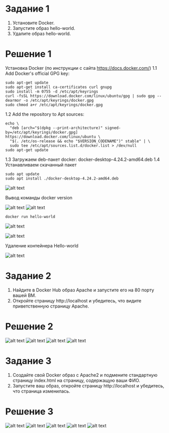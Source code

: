 # Задание 1
1. Установите Docker.
2. Запустите образ hello-world.
3. Удалите образ hello-world.

# Решение 1

Установка Docker (по инструкции с сайта https://docs.docker.com/)
1.1 Add Docker's official GPG key:

```
sudo apt-get update
sudo apt-get install ca-certificates curl gnupg
sudo install -m 0755 -d /etc/apt/keyrings
curl -fsSL https://download.docker.com/linux/ubuntu/gpg | sudo gpg --dearmor -o /etc/apt/keyrings/docker.gpg
sudo chmod a+r /etc/apt/keyrings/docker.gpg
```

1.2 Add the repository to Apt sources:

```
echo \
  "deb [arch="$(dpkg --print-architecture)" signed-by=/etc/apt/keyrings/docker.gpg] https://download.docker.com/linux/ubuntu \
  "$(. /etc/os-release && echo "$VERSION_CODENAME")" stable" | \
  sudo tee /etc/apt/sources.list.d/docker.list > /dev/null
sudo apt-get update
```

1.3 Загружаем deb-пакет docker: docker-desktop-4.24.2-amd64.deb
1.4 Устанавливаем скачанный пакет

```
sudo apt update
sudo apt install ./docker-desktop-4.24.2-amd64.deb
```
![alt text](img/image.png)

Вывод команды docker version

![alt text](img/image-1.png)
![alt text](img/image-2.png)

```
docker run hello-world
```
![alt text](img/image-3.png)

![alt text](img/image-4.png)

Удаление контейнера Hello-world

![alt text](img/image-5.png)

# Задание 2

1. Найдите в Docker Hub образ Apache и запустите его на 80 порту вашей ВМ.
2. Откройте страницу http://localhost и убедитесь, что видите приветственную страницу Apache.

# Решение 2
![alt text](img/image-6.png)
![alt text](img/image-7.png)
![alt text](img/image-8.png)
![alt text](img/image-9.png)

# Задание 3

1. Создайте свой Docker образ с Apache2 и подмените стандартную страницу index.html на страницу, содержащую ваши ФИО.
2. Запустите ваш образ, откройте страницу http://localhost и убедитесь, что страница изменилась.

# Решение 3

![alt text](img/image-10.png)
![alt text](img/image-11.png)
![alt text](img/image-12.png)
![alt text](img/image-13.png)
![alt text](img/image-14.png)